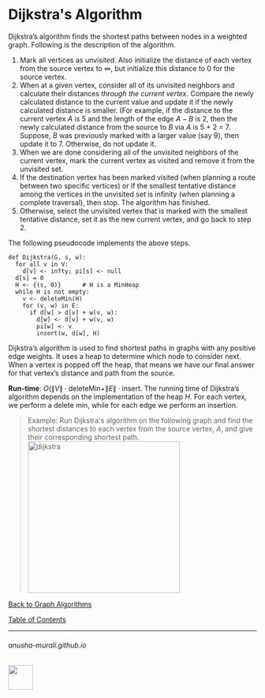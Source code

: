 # Dijkstra's Algorithm

Dijkstra’s algorithm finds the shortest paths between nodes in a weighted graph. Following is the description of the algorithm.

1. Mark all vertices as *unvisited*. Also initialize the distance of each vertex from the source vertex to $\infty$, but initialize this distance to 0 for the source vertex.
2. When at a given vertex, consider all of its unvisited neighbors and calculate their distances *through the current vertex*. Compare the newly calculated distance to the current value and update it if the newly calculated distance is smaller. (For example, if the distance to the current vertex $A$ is 5 and the length of the edge $A-B$ is 2, then the newly calculated distance from the source to $B$ via $A$ is 5 + 2 = 7. Suppose, $B$ was previously marked with a larger value (say 9), then update it to 7. Otherwise, do not update it.
3. When we are done considering all of the unvisited neighbors of the current vertex, mark the current vertex as visited and remove it from the unvisited set.
4. If the destination vertex has been marked visited (when planning a route between two specific vertices)
or if the smallest tentative distance among the vertices in the unvisited set is infinity (when planning a complete traversal), then stop. The algorithm has finished.
5. Otherwise, select the unvisited vertex that is marked with the smallest tentative distance, set it as the new current vertex, and go back to step 2.

The following pseudocode implements the above steps.

```
def Dijkstra(G, s, w):
  for all v in V:
    d[v] <- infty; pi[s] <- null
  d[s] = 0
  H <- {(s, 0)}      # H is a MinHeap
  while H is not empty:
    v <- deleteMin(H)
    for (v, w) in E:
      if d[w] > d[v] + w(v, w):
        d[w] <- d[v] + w(v, w)
        pi[w] <- v
        insert(w, d[w], H)
```

Dijkstra’s algorithm is used to find shortest paths in graphs with any positive edge weights. It uses a heap to determine which node to consider next. When a vertex is popped off the heap, that means we have our final answer for that vertex’s distance and path from the source.

**Run-time**: $O(\|V\| \cdot \text{deleteMin} + \|E\| \cdot \text{insert}$. The running time of Dijkstra’s algorithm depends on the implementation of the heap $H$. For each vertex, we perform a delete min, while for each edge we perform an insertion.

>Example: Run Dijkstra's algorithm on the following graph and find the shortest distances to each vertex from the source vertex, $A$, and give their corresponding shortest path.
><img width="308" alt="dijkstra" src="https://github.com/user-attachments/assets/c4bf9eea-fa3e-4222-8ca5-e2f87b1c87b0">


[Back to Graph Algorithms](./graph.md)

[Table of Contents](./index.md)

* * *
###### anusha-murali.github.io

<img src="https://github.com/anusha-murali/anusha-murali.github.io/assets/111596338/639243aa-2857-4595-a65a-7852762bb002" width="50" height="50"/>

